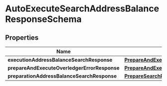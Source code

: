 
# AutoExecuteSearchAddressBalanceResponseSchema

## Properties
Name | Type | Description | Notes
------------ | ------------- | ------------- | -------------
**executionAddressBalanceSearchResponse** | [**PrepareAndExecuteSearchAddressBalanceResponse**](PrepareAndExecuteSearchAddressBalanceResponse.md) |  |  [optional]
**prepareAndExecuteOverledgerErrorResponse** | [**PrepareAndExecuteOverledgerErrorResponse**](PrepareAndExecuteOverledgerErrorResponse.md) |  |  [optional]
**preparationAddressBalanceSearchResponse** | [**PrepareSearchResponseSchema**](PrepareSearchResponseSchema.md) |  |  [optional]



